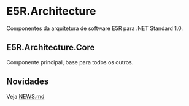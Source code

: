 # E5R.Architecture
Componentes da arquitetura de software E5R para .NET Standard 1.0.

## E5R.Architecture.Core

Componente principal, base para todos os outros.

## Novidades

Veja [NEWS.md](NEWS.md)